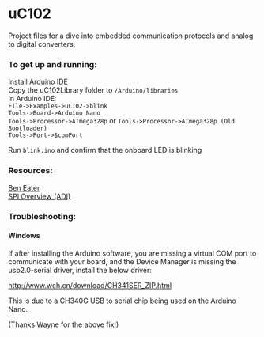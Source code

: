 # uC102
Project files for a dive into embedded communication protocols and analog to digital converters.  

### To get up and running:
Install Arduino IDE  
Copy the uC102Library folder to `/Arduino/libraries`  
In Arduino IDE:  
`File->Examples->uC102->blink`  
`Tools->Board->Arduino Nano`  
`Tools->Processor->ATmega328p` or `Tools->Processor->ATmega328p (Old Bootloader)`  
`Tools->Port->$comPort`

Run `blink.ino` and confirm that the onboard LED is blinking

### Resources:   

[Ben Eater](https://www.youtube.com/watch?v=eq5YpKHXJDM)  
[SPI Overview (ADI)](https://www.analog.com/en/analog-dialogue/articles/introduction-to-spi-interface.html)

### Troubleshooting:

#### Windows
If after installing the Arduino software, you are missing a virtual COM port to communicate with your board, and the Device Manager is missing the usb2.0-serial driver, install the below driver:

http://www.wch.cn/download/CH341SER_ZIP.html

This is due to a CH340G USB to serial chip being used on the Arduino Nano.

(Thanks Wayne for the above fix!)
